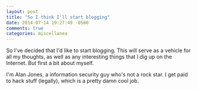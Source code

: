 ```yaml
---
layout: post
title: "So I think I'll start blogging"
date: 2014-07-14 19:27:49 -0500
comments: true
categories: miscellanea
---
```

So I've decided that I'd like to start blogging.  This will serve as a vehicle 
for all my thoughts, as well as any interesting things that I dig up on the 
Internet. But first a bit about myself.

I'm Alan Jones, a information security guy who's not a rock star.  I get paid 
to hack stuff (legally), which is a pretty damn cool job.

